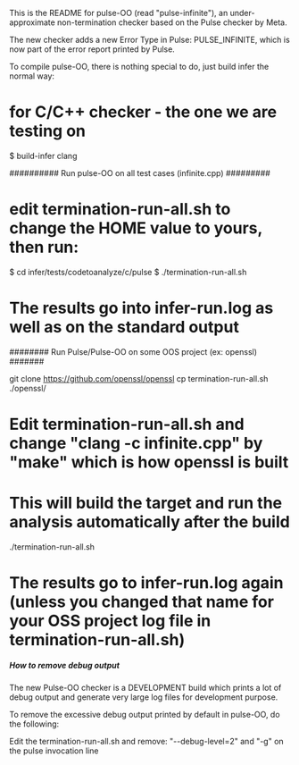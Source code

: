 This is the README for pulse-OO (read "pulse-infinite"), an under-approximate non-termination checker based on the Pulse checker by Meta.

The new checker adds a new Error Type in Pulse: PULSE_INFINITE, which is now part of the error report printed by Pulse.

To compile pulse-OO, there is nothing special to do, just build infer the normal way:

# for C/C++ checker - the one we are testing on
$ build-infer clang

########## Run pulse-OO on all test cases (infinite.cpp) #########

# edit termination-run-all.sh to change the HOME value to yours, then run:
$ cd infer/tests/codetoanalyze/c/pulse
$ ./termination-run-all.sh
# The results go into infer-run.log as well as on the standard output

######## Run Pulse/Pulse-OO on some OOS project (ex: openssl) #######

git clone https://github.com/openssl/openssl
cp termination-run-all.sh ./openssl/
# Edit termination-run-all.sh and change "clang -c infinite.cpp" by "make" which is how openssl is built
# This will build the target and run the analysis automatically after the build
./termination-run-all.sh
# The results go to infer-run.log again (unless you changed that name for your OSS project log file in termination-run-all.sh)

##### How to remove debug output #######

The new Pulse-OO checker is a DEVELOPMENT build which prints a lot of debug output and generate very large log files for development purpose.

To remove the excessive debug output printed by default in pulse-OO, do the following:

Edit the termination-run-all.sh and remove: "--debug-level=2" and "-g" on the pulse invocation line



